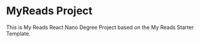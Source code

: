 # MyReads Project

This is My Reads React Nano Degree Project based on the My Reads Starter Template.

